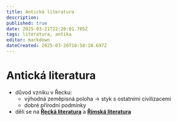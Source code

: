 ```yaml
---
title: Antická literatura
description: 
published: true
date: 2025-03-21T22:20:01.705Z
tags: literatura, antika
editor: markdown
dateCreated: 2025-03-20T10:58:10.697Z
---
```


# Antická literatura
- důvod vzniku v Řecku: 
	- výhodná zeměpisná poloha -> styk s ostatními civilizacemi
	- dobré přírodní podmínky
- dělí se na [**Řecká literatura**](/cs/literatura/antika/recko) a [**Římská literatura**](/cs/literatura/antika/rim)